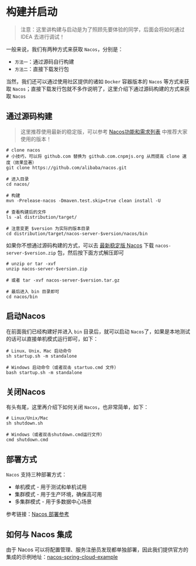 # 构建并启动

> 注意：这里讲构建与启动是为了照顾先要体验的同学，后面会将如何通过 IDEA 去进行调试！

一般来说，我们有两种方式来获取 `Nacos`，分别是：

* `方法一`：通过源码自行构建
* `方法二`：直接下载发行包

当然，我们还可以通过使用社区提供的诸如 `Docker` 容器版本的 `Nacos` 等方式来获取 `Nacos`；直接下载发行包就不多作说明了，这里介绍下通过源码构建的方式来获取 `Nacos`

## **通过源码构建**

> 这里推荐使用最新的稳定版，可以参考 [Nacos功能和需求列表](https://nacos.io/zh-cn/docs/feature-list.html) 中推荐大家使用的版本！

```text
# clone nacos
# 小技巧，可以将 github.com 替换为 github.com.cnpmjs.org 从而提高 clone 速度（效果显著）
git clone https://github.com/alibaba/nacos.git

# 进入目录
cd nacos/

# 构建
mvn -Prelease-nacos -Dmaven.test.skip=true clean install -U

# 查看构建后的文件
ls -al distribution/target/

# 注意变更 $version 为实际的版本目录
cd distribution/target/nacos-server-$version/nacos/bin
```

如果你不想通过源码构建的方式，可以去 [最新稳定版 Nacos](https://github.com/alibaba/nacos/releases) 下载 `nacos-server-$version.zip` 包，然后按下面方式解压即可

```text
# unzip or tar -xvf
unzip nacos-server-$version.zip

# 或者 tar -xvf nacos-server-$version.tar.gz 

# 最后进入 bin 目录即可
cd nacos/bin
```

## **启动Nacos**

在前面我们已经构建好并进入 `bin` 目录后，就可以启动 `Nacos`了，如果是本地测试的话可以直接单机模式运行即可，如下：

```text
# Linux、Unix、Mac 启动命令
sh startup.sh -m standalone

# Windows 启动命令（或者双击 startuo.cmd 文件）
bash startup.sh -m standalone
```

## **关闭Nacos**

有头有尾，这里再介绍下如何关闭 `Nacos`，也非常简单，如下：

```text
# Linux/Unix/Mac
sh shutdown.sh

# Windows（或者双击shutdown.cmd运行文件）
cmd shutdown.cmd
```

## **部署方式**

`Nacos` 支持三种部署方式：

* 单机模式 - 用于测试和单机试用
* 集群模式 - 用于生产环境，确保高可用
* 多集群模式 - 用于多数据中心场景

参考链接：[Nacos 部署参考](https://nacos.io/zh-cn/docs/deployment.html)

## **如何与 Nacos 集成**

由于 Nacos 可以将配置管理、服务注册员发现都单独部署，因此我们提供官方的集成的示例地址：[nacos-spring-cloud-example](https://github.com/nacos-group/nacos-examples/tree/master/nacos-spring-cloud-example)

